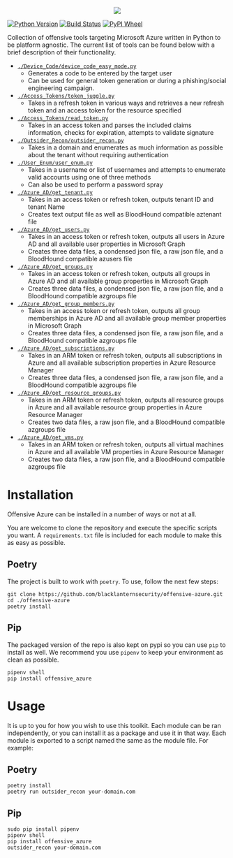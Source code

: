 <p align="center">
  <img src="https://user-images.githubusercontent.com/28767257/160513484-cb70370c-9fce-48d1-84ec-8b9ea3cf8e5a.png">
</p>

[![Python Version](https://img.shields.io/pypi/pyversions/offensive_azure?style=plastic)](https://www.python.org) [![Build Status](https://img.shields.io/github/workflow/status/blacklanternsecurity/offensive-azure/Pylint?style=plastic)](https://github.com/blacklanternsecurity/offensive-azure/actions/workflows/pylint.yml?query=workflow%3Apylint) [![PyPI Wheel](https://img.shields.io/pypi/wheel/offensive_azure?style=plastic)](https://pypi.org/project/offensive-azure/)

Collection of offensive tools targeting Microsoft Azure written in Python to be platform agnostic. The current list of tools can be found below with a brief description of their functionality.

- [`./Device_Code/device_code_easy_mode.py`](https://github.com/blacklanternsecurity/offensive-azure/tree/main/offensive_azure/Device_Code#device_code_easy_modepy)
  - Generates a code to be entered by the target user
  - Can be used for general token generation or during a phishing/social engineering campaign.
- [`./Access_Tokens/token_juggle.py`](https://github.com/blacklanternsecurity/offensive-azure/tree/main/offensive_azure/Access_Tokens#token_jugglepy)
  - Takes in a refresh token in various ways and retrieves a new refresh token and an access token for the resource specified
- [`./Access_Tokens/read_token.py`](https://github.com/blacklanternsecurity/offensive-azure/tree/main/offensive_azure/Access_Tokens#read_tokenpy)
  - Takes in an access token and parses the included claims information, checks for expiration, attempts to validate signature
- [`./Outsider_Recon/outsider_recon.py`](https://github.com/blacklanternsecurity/offensive-azure/tree/main/offensive_azure/Outsider_Recon#outsider_reconpy)
  - Takes in a domain and enumerates as much information as possible about the tenant without requiring authentication 
- [`./User_Enum/user_enum.py`](https://github.com/blacklanternsecurity/offensive-azure/tree/main/offensive_azure/User_Enum#user_enumpy)
  - Takes in a username or list of usernames and attempts to enumerate valid accounts using one of three methods
  - Can also be used to perform a password spray
- [`./Azure_AD/get_tenant.py`](https://github.com/blacklanternsecurity/offensive-azure/tree/main/offensive_azure/Azure_AD#get_tenant-usage)
  - Takes in an access token or refresh token, outputs tenant ID and tenant Name
  - Creates text output file as well as BloodHound compatible aztenant file
- [`./Azure_AD/get_users.py`](https://github.com/blacklanternsecurity/offensive-azure/tree/main/offensive_azure/Azure_AD#get_users-usage)
  - Takes in an access token or refresh token, outputs all users in Azure AD and all available user properties in Microsoft Graph
  - Creates three data files, a condensed json file, a raw json file, and a BloodHound compatible azusers file
- [`./Azure_AD/get_groups.py`](https://github.com/blacklanternsecurity/offensive-azure/tree/main/offensive_azure/Azure_AD#get_groups-usage)
  - Takes in an access token or refresh token, outputs all groups in Azure AD and all available group properties in Microsoft Graph
  - Creates three data files, a condensed json file, a raw json file, and a BloodHound compatible azgroups file
- [`./Azure_AD/get_group_members.py`](https://github.com/blacklanternsecurity/offensive-azure/tree/main/offensive_azure/Azure_AD#get_group_members-usage)
  - Takes in an access token or refresh token, outputs all group memberships in Azure AD and all available group member properties in Microsoft Graph
  - Creates three data files, a condensed json file, a raw json file, and a BloodHound compatible azgroups file
- [`./Azure_AD/get_subscriptions.py`](https://github.com/blacklanternsecurity/offensive-azure/tree/main/offensive_azure/Azure_AD#get_subscriptions-usage)
  - Takes in an ARM token or refresh token, outputs all subscriptions in Azure and all available subscription properties in Azure Resource Manager
  - Creates three data files, a condensed json file, a raw json file, and a BloodHound compatible azgroups file
- [`./Azure_AD/get_resource_groups.py`](https://github.com/blacklanternsecurity/offensive-azure/tree/main/offensive_azure/Azure_AD#get_resource_groups-usage)
  - Takes in an ARM token or refresh token, outputs all resource groups in Azure and all available resource group properties in Azure Resource Manager
  - Creates two data files, a raw json file, and a BloodHound compatible azgroups file
- [`./Azure_AD/get_vms.py`](https://github.com/blacklanternsecurity/offensive-azure/tree/main/offensive_azure/Azure_AD#get_vms-usage)
  - Takes in an ARM token or refresh token, outputs all virtual machines in Azure and all available VM properties in Azure Resource Manager
  - Creates two data files, a raw json file, and a BloodHound compatible azgroups file

# Installation

Offensive Azure can be installed in a number of ways or not at all. 

You are welcome to clone the repository and execute the specific scripts you want. A `requirements.txt` file is included for each module to make this as easy as possible.

## Poetry

The project is built to work with `poetry`. To use, follow the next few steps:

```
git clone https://github.com/blacklanternsecurity/offensive-azure.git
cd ./offensive-azure
poetry install
```

## Pip

The packaged version of the repo is also kept on pypi so you can use `pip` to install as well. We recommend you use `pipenv` to keep your environment as clean as possible.

```
pipenv shell
pip install offensive_azure
```

# Usage

It is up to you for how you wish to use this toolkit. Each module can be ran independently, or you can install it as a package and use it in that way. Each module is exported to a script named the same as the module file. For example:

## Poetry

```
poetry install
poetry run outsider_recon your-domain.com
```

## Pip

```
sudo pip install pipenv  
pipenv shell
pip install offensive_azure
outsider_recon your-domain.com
```
